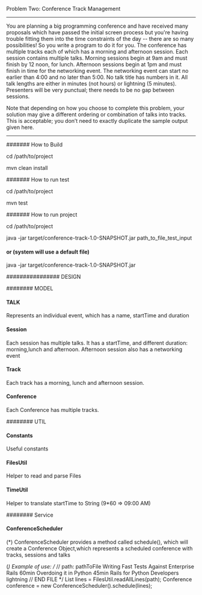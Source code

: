 Problem Two: Conference Track Management
************************************************************************************************************************

You are planning a big programming conference and have received many proposals which have passed the initial screen
process but you're having trouble fitting them into the time constraints of the day -- there are so many possibilities!
So you write a program to do it for you.
The conference has multiple tracks each of which has a morning and afternoon session.
Each session contains multiple talks.
Morning sessions begin at 9am and must finish by 12 noon, for lunch.
Afternoon sessions begin at 1pm and must finish in time for the networking event.
The networking event can start no earlier than 4:00 and no later than 5:00.
No talk title has numbers in it.
All talk lengths are either in minutes (not hours) or lightning (5 minutes).
Presenters will be very punctual; there needs to be no gap between sessions.

Note that depending on how you choose to complete this problem, your solution may give a different ordering or
combination of talks into tracks. This is acceptable; you don’t need to exactly duplicate the sample output given here.

************************************************************************************************************************


####### How to Build

cd /path/to/project

mvn clean install

####### How to run test

cd /path/to/project

mvn test


####### How to run project

cd /path/to/project

java -jar target/conference-track-1.0-SNAPSHOT.jar path_to_file_test_input


#### or  (system will use a default file)

java -jar target/conference-track-1.0-SNAPSHOT.jar




################ DESIGN


######## MODEL

#### TALK
Represents an individual event, which has a name, startTime and duration

#### Session
Each session has multiple talks. It has a startTime, and different duration: morning,lunch and afternoon.
Afternoon session also has a networking event

#### Track
Each track has a morning, lunch and  afternoon session.

#### Conference
Each Conference has multiple tracks.


######## UTIL

#### Constants
Useful constants

#### FilesUtil
Helper to read and parse Files

#### TimeUtil
Helper to translate startTime to String (9*60 => 09:00 AM)


######## Service

#### ConferenceScheduler
(*) ConferenceScheduler provides a method called schedule(), which will create a Conference Object,which represents
a scheduled conference with tracks, sessions and talks

(*) Example of use:
/*
// path: pathToFile
 Writing Fast Tests Against Enterprise Rails 60min
 Overdoing it in Python 45min
 Rails for Python Developers lightning
// END FILE
*/
List<String> lines = FilesUtil.readAllLines(path);
Conference conference = new ConferenceScheduler().schedule(lines);













